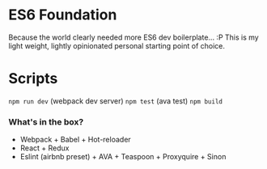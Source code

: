# ES6 Foundation

Because the world clearly needed more ES6 dev boilerplate... :P
This is my light weight, lightly opinionated personal starting point of choice.

# Scripts
`npm run dev` (webpack dev server)
`npm test` (ava test)
`npm build` 

### What's in the box?
* Webpack + Babel + Hot-reloader
* React + Redux
* Eslint (airbnb preset) + AVA + Teaspoon + Proxyquire + Sinon
